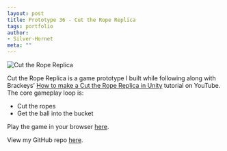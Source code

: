 ```yaml
---
layout: post
title: Prototype 36 - Cut the Rope Replica
tags: portfolio
author:
- Silver-Hornet
meta: ""
---
```


![Cut the Rope Replica]({{site.url}}/cut-the-rope-replica.gif)

Cut the Rope Replica is a game prototype I built while following along with Brackeys’ [How to make a Cut the Rope Replica in Unity](https://www.youtube.com/watch?v=dx3jb4muLjQ&list=PLPV2KyIb3jR5RwVEjFCiN5BvK3Quqgv_M&index=10) tutorial on YouTube. The core gameplay loop is:

- Cut the ropes
- Get the ball into the bucket

Play the game in your browser [here](https://play.unity.com/mg/other/brackeys-cut-the-rope-replica).

View my GitHub repo [here](https://github.com/silver-hornet/brackeys-cut-the-rope-replica).